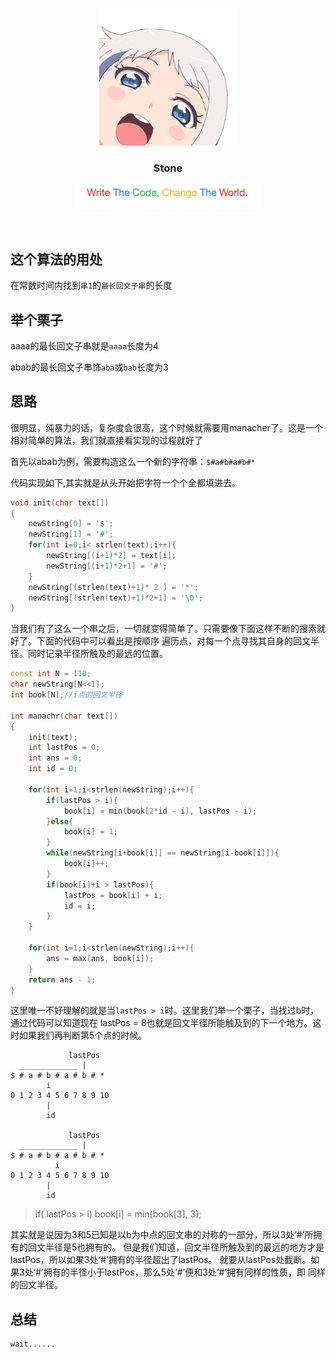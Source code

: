 <p align="center">
  <a href="http://shallweitalk.com">
    <img src="https://raw.githubusercontent.com/Haut-Stone/ACM/master/photos/me.png" width=220 height=220>
  </a>
  <h3 align="center">Stone</h3>
  <p align="center">
    <a href="http://shallweitalk.com">
      <img src="https://raw.githubusercontent.com/Haut-Stone/ACM/master/photos/CodeChangeWorld.png" width=300 height=40>
    </a>
  </p>
</p>
<br>

## 这个算法的用处

在常数时间内找到`串1`的`最长回文子串`的长度

## 举个栗子

aaaa的最长回文子串就是`aaaa`长度为4

abab的最长回文子串饰`aba`或`bab`长度为3

## 思路

很明显，纯暴力的话，复杂度会很高，这个时候就需要用manacher了。这是一个相对简单的算法，我们就直接看实现的过程就好了

首先以abab为例，需要构造这么一个新的字符串：`$#a#b#a#b#*`

代码实现如下,其实就是从头开始把字符一个个全都填进去。

```cpp
void init(char text[])
{
    newString[0] = '$';
    newString[1] = '#';
    for(int i=0;i< strlen(text);i++){
        newString[(i+1)*2] = text[i];
        newString[(i+1)*2+1] = '#';
    }
    newString[(strlen(text)+1)* 2 ] = '*';
    newString[(strlen(text)+1)*2+1] = '\0';
}
```
当我们有了这么一个串之后，一切就变得简单了。只需要像下面这样不断的搜索就好了。下面的代码中可以看出是按顺序
遍历点，对每一个点寻找其自身的回文半径。同时记录半径所触及的最远的位置。

```cpp
const int N = 110;
char newString[N<<1];
int book[N];//i点的回文半径

int manachr(char text[])
{
    init(text);
    int lastPos = 0;
    int ans = 0;
    int id = 0;
    
    for(int i=1;i<strlen(newString);i++){
        if(lastPos > i){
            book[i] = min(book[2*id - i], lastPos - i);
        }else{
            book[i] = 1;
        }
        while(newString[i+book[i]] == newString[i-book[i]]){
            book[i]++;
        }
        if(book[i]+i > lastPos){
            lastPos = book[i] + i;
            id = i;
        }
    }
    
    for(int i=1;i<strlen(newString);i++){
        ans = max(ans, book[i]);
    }
    return ans - 1;
}
```
这里唯一不好理解的就是当`lastPos > i`时。这里我们举一个栗子，当找过b时，通过代码可以知道现在
lastPos = 8也就是回文半径所能触及到的下一个地方。这时如果我们再判断第5个点的时候。

```
             lastPos
  _____________ |
$ # a # b # a # b # *
        i
0 1 2 3 4 5 6 7 8 9 10
        |
        id
       
             lastPos
  _____________ |
$ # a # b # a # b # *
          i
0 1 2 3 4 5 6 7 8 9 10
        |
        id
```
>if( lastPos > i) book[i] = min(book[3], 3);

其实就是说因为3和5已知是以b为中点的回文串的对称的一部分，所以3处‘#’所拥有的回文半径是5也拥有的。
但是我们知道，回文半径所触及到的最远的地方才是lastPos，所以如果3处‘#’拥有的半径超出了lastPos。
就要从lastPos处截断。如果3处‘#’拥有的半径小于lastPos，那么5处‘#’便和3处‘#’拥有同样的性质，即
同样的回文半径。


## 总结

	wait...... 